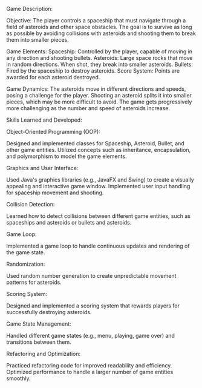 Game Description:

Objective:
The player controls a spaceship that must navigate through a field of asteroids and other space obstacles. The goal is to survive as long as possible by avoiding collisions with asteroids and shooting them to break them into smaller pieces.

Game Elements:
Spaceship: Controlled by the player, capable of moving in any direction and shooting bullets.
Asteroids: Large space rocks that move in random directions. When shot, they break into smaller asteroids.
Bullets: Fired by the spaceship to destroy asteroids.
Score System: Points are awarded for each asteroid destroyed.


Game Dynamics:
The asteroids move in different directions and speeds, posing a challenge for the player.
Shooting an asteroid splits it into smaller pieces, which may be more difficult to avoid.
The game gets progressively more challenging as the number and speed of asteroids increase.

Skills Learned and Developed:

Object-Oriented Programming (OOP):

Designed and implemented classes for Spaceship, Asteroid, Bullet, and other game entities.
Utilized concepts such as inheritance, encapsulation, and polymorphism to model the game elements.

Graphics and User Interface:

Used Java's graphics libraries (e.g., JavaFX and Swing) to create a visually appealing and interactive game window.
Implemented user input handling for spaceship movement and shooting.

Collision Detection:

Learned how to detect collisions between different game entities, such as spaceships and asteroids or bullets and asteroids.

Game Loop:

Implemented a game loop to handle continuous updates and rendering of the game state.

Randomization:

Used random number generation to create unpredictable movement patterns for asteroids.

Scoring System:

Designed and implemented a scoring system that rewards players for successfully destroying asteroids.

Game State Management:

Handled different game states (e.g., menu, playing, game over) and transitions between them.

Refactoring and Optimization:

Practiced refactoring code for improved readability and efficiency.
Optimized performance to handle a larger number of game entities smoothly.
